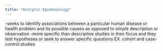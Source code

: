 ```yaml
---
title: "Analytic Epidemiology"
---
```

-seeks to identify associations between a particular human disease or health problem and its possible causes as opposed to simple description or observation
-more specific than descriptive studies in their focus and they test hypotheses or seek to answer specific questions
EX. cohort and case-control studies

